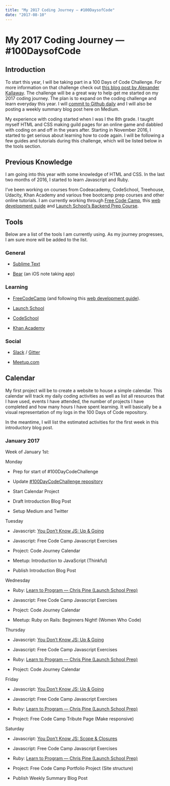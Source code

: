 ```yaml
---
title: "My 2017 Coding Journey — #100DaysofCode"
date: "2017-08-10"
---
```

# My 2017 Coding Journey — #100DaysofCode



## Introduction

To start this year, I will be taking part in a 100 Days of Code Challenge. For more information on that challenge check out [this blog post by Alexander Kallaway](https://medium.freecodecamp.com/start-2017-with-the-100daysofcode-improved-and-updated-18ce604b237b?source=linkShare-3ace071df08b-1483456287). The challenge will be a great way to help get me started on my 2017 coding journey. The plan is to expand on the coding challenge and learn everyday this year. I will [commit to Github daily](https://github.com/brittanyrw/100-days-of-code) and I will also be posting a weekly summary blog post here on Medium.

My experience with coding started when I was I the 8th grade. I taught myself HTML and CSS making guild pages for an online game and dabbled with coding on and off in the years after. Starting in November 2016, I started to get serious about learning how to code again. I will be following a few guides and tutorials during this challenge, which will be listed below in the tools section.

## Previous Knowledge

I am going into this year with some knowledge of HTML and CSS. In the last two months of 2016, I started to learn Javascript and Ruby.

I’ve been working on courses from Codeacademy, CodeSchool, Treehouse, Udacity, Khan Academy and various free bootcamp prep courses and other online tutorials. I am currently working through [Free Code Camp](https://www.freecodecamp.com/brittanyrw), this [web development guide](https://forum.freecodecamp.com/t/computer-guide-web-development-with-computer-science-foundations-comprehensive-path/64516) and [Launch School’s Backend Prep Course](https://launchschool.com/).

## Tools

Below are a list of the tools I am currently using. As my journey progresses, I am sure more will be added to the list.

### General

* [Sublime Text](https://www.sublimetext.com/)

* [Bear](http://www.bear-writer.com/) (an iOS note taking app)

### Learning

* [FreeCodeCamp](https://www.freecodecamp.com/) (and following this [web development guide](https://forum.freecodecamp.com/t/computer-guide-web-development-with-computer-science-foundations-comprehensive-path/64516)).

* [Launch School](https://launchschool.com/)

* [CodeSchool](https://www.codeschool.com/)

* [Khan Academy](https://www.khanacademy.org/)

### Social

* [Slack](https://slack.com/) / [Gitter](https://gitter.im)

* [Meetup.com](https://www.meetup.com/)

## Calendar

My first project will be to create a website to house a simple calendar. This calendar will track my daily coding activities as well as list all resources that I have used, events I have attended, the number of projects I have completed and how many hours I have spent learning. It will basically be a visual representation of my logs in the 100 Days of Code repository.

In the meantime, I will list the estimated activities for the first week in this introductory blog post.

### January 2017

Week of January 1st:

Monday

* Prep for start of #100DayCodeChallenge

* Update [#100DayCodeChallenge repository](https://github.com/brittanyrw/100-days-of-code)

* Start Calendar Project

* Draft Introduction Blog Post

* Setup Medium and Twitter

Tuesday

* Javascript: [You Don’t Know JS: Up & Going](https://github.com/getify/You-Dont-Know-JS/blob/master/up%20%26%20going/README.md)

* Javascript: Free Code Camp Javascript Exercises

* Project: Code Journey Calendar

* Meetup: Introduction to JavaScript (Thinkful)

* Publish Introduction Blog Post

Wednesday

* Ruby: [Learn to Program — Chris Pine (Launch School Prep)](https://www.amazon.com/Learn-Program-Second-Facets-Ruby/dp/1934356360)

* Javascript: Free Code Camp Javascript Exercises

* Project: Code Journey Calendar

* Meetup: Ruby on Rails: Beginners Night! (Women Who Code)

Thursday

* Javascript: [You Don’t Know JS: Up & Going](https://github.com/getify/You-Dont-Know-JS/blob/master/up%20%26%20going/README.md)

* Javascript: Free Code Camp Javascript Exercises

* Ruby: [Learn to Program — Chris Pine (Launch School Prep)](https://www.amazon.com/Learn-Program-Second-Facets-Ruby/dp/1934356360)

* Project: Code Journey Calendar

Friday

* Javascript: [You Don’t Know JS: Up & Going](https://github.com/getify/You-Dont-Know-JS/blob/master/up%20%26%20going/README.md)

* Javascript: Free Code Camp Javascript Exercises

* Ruby: [Learn to Program — Chris Pine (Launch School Prep)](https://www.amazon.com/Learn-Program-Second-Facets-Ruby/dp/1934356360)

* Project: Free Code Camp Tribute Page (Make responsive)

Saturday

* Javascript: [You Don’t Know JS: Scope & Closures](https://github.com/getify/You-Dont-Know-JS/blob/master/up%20%26%20going/README.md)

* Javascript: Free Code Camp Javascript Exercises

* Ruby: [Learn to Program — Chris Pine (Launch School Prep)](https://www.amazon.com/Learn-Program-Second-Facets-Ruby/dp/1934356360)

* Project: Free Code Camp Portfolio Project (Site structure)

* Publish Weekly Summary Blog Post
